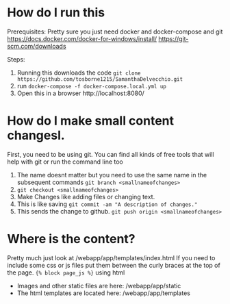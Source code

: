 # How do I run this
Prerequisites:
Pretty sure you just need docker and docker-compose and git
https://docs.docker.com/docker-for-windows/install/
https://git-scm.com/downloads


Steps:
1. Running this downloads the code `git clone https://github.com/tosborne1215/SamanthaDelvecchio.git`
2. run `docker-compose -f docker-compose.local.yml up`
3. Open this in a browser http://localhost:8080/

# How do I make small content changesl.
First, you need to be using git. You can find all kinds of free tools that will help with git or run the command line too
1. The name doesnt matter but you need to use the same name in the subsequent commands `git branch <smallnameofchanges>`
2. `git checkout <smallnameofchanges>`
3. Make Changes like adding files or changing text.
4. This is like saving `git commit -am "A description of changes."`
5. This sends the change to github. `git push origin <smallnameofchanges>`

# Where is the content?
Pretty much just look at /webapp/app/templates/index.html
If you need to include some css or js files put them between the curly braces at the top of the page. `{% block page_js %}` using html
- Images and other static files are here: /webapp/app/static
- The html templates are located here: /webapp/app/templates


